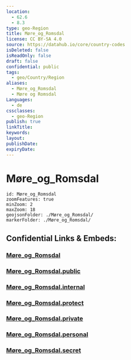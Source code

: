 ```yaml
---
location:
  - 62.6
  - 8.3
type: geo-Region
title: Møre_og_Romsdal
license: CC BY-SA 4.0
source: https://datahub.io/core/country-codes
isDeleted: false
isReadOnly: false
draft: false
confidential: public
tags:
  - geo/Country/Region
aliases:
  - Møre_og_Romsdal
  - Møre og Romsdal
Languages:
  - de
cssclasses:
  - geo-Region
publish: true
linkTitle:
keywords:
layout:
publishDate:
expiryDate:
---
```


# Møre_og_Romsdal

```leaflet
id: Møre_og_Romsdal
zoomFeatures: true 
minZoom: 2 
maxZoom: 18
geojsonFolder: ./Møre_og_Romsdal/
markerFolder: ./Møre_og_Romsdal/
```


## Confidential Links & Embeds: 

### [Møre_og_Romsdal](/_Standards/Earth/Continent/Europe/Europe~North/Norway/Counties~Norway/Møre_og_Romsdal.md) 

### [Møre_og_Romsdal.public](/_public/Earth/Continent/Europe/Europe~North/Norway/Counties~Norway/Møre_og_Romsdal.public.md) 

### [Møre_og_Romsdal.internal](/_internal/Earth/Continent/Europe/Europe~North/Norway/Counties~Norway/Møre_og_Romsdal.internal.md) 

### [Møre_og_Romsdal.protect](/_protect/Earth/Continent/Europe/Europe~North/Norway/Counties~Norway/Møre_og_Romsdal.protect.md) 

### [Møre_og_Romsdal.private](/_private/Earth/Continent/Europe/Europe~North/Norway/Counties~Norway/Møre_og_Romsdal.private.md) 

### [Møre_og_Romsdal.personal](/_personal/Earth/Continent/Europe/Europe~North/Norway/Counties~Norway/Møre_og_Romsdal.personal.md) 

### [Møre_og_Romsdal.secret](/_secret/Earth/Continent/Europe/Europe~North/Norway/Counties~Norway/Møre_og_Romsdal.secret.md)

